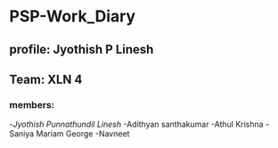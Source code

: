 # PSP-Work_Diary

## profile: Jyothish P Linesh 

## Team: XLN 4 

### members:

-*Jyothish Punnathundil Linesh*
-Adithyan santhakumar
-Athul Krishna
-Saniya Mariam George
-Navneet


